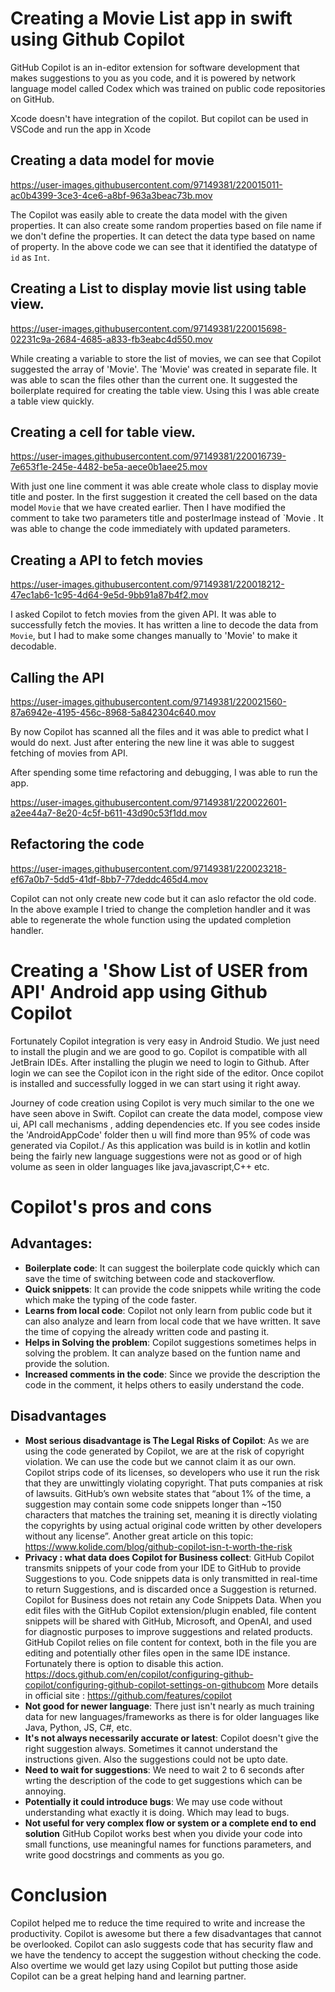 # Creating a Movie List app in swift using Github Copilot

GitHub Copilot is an in-editor extension for software development that makes suggestions to you as you code, and it is powered by network language model called Codex which was trained on public code repositories on GitHub.

Xcode doesn't have integration of the copilot. But copilot can be used in VSCode and run the app in Xcode

## Creating a data model for movie



https://user-images.githubusercontent.com/97149381/220015011-ac0b4399-3ce3-4ce6-a8bf-963a3beac73b.mov

The Copilot was easily able to create the data model with the given properties. It can also create some random properties based on file name if we don't define the properties.
It can detect the data type based on name of property. In the above code we can see that it identified the datatype of `id` as `Int`.

## Creating a List to display movie list using table view.


https://user-images.githubusercontent.com/97149381/220015698-02231c9a-2684-4685-a833-fb3eabc4d550.mov

While creating a variable to store the list of movies, we can see that Copilot suggested the array of 'Movie'. The 'Movie' was created in separate file. It was able to scan the files other than the current one.
It suggested the boilerplate required for creating the table view. Using this I was able create a table view quickly.

## Creating a cell for table view.


https://user-images.githubusercontent.com/97149381/220016739-7e653f1e-245e-4482-be5a-aece0b1aee25.mov

With just one line comment it was able create whole class to display movie title and poster.
In the first suggestion it created the cell based on the data model `Movie` that we have created earlier. Then I have modified the comment to take two parameters title and posterImage instead of `Movie . It was able to change the code immediately with updated parameters.

## Creating a API to fetch movies


https://user-images.githubusercontent.com/97149381/220018212-47ec1ab6-1c95-4d64-9e5d-9bb91a87b4f2.mov

I asked Copilot to fetch movies from the given API. It was able to successfully fetch the movies. It has written a line to decode the data from `Movie`, but I had to make some changes manually to 'Movie' to make it decodable.

## Calling the API

https://user-images.githubusercontent.com/97149381/220021560-87a6942e-4195-456c-8968-5a842304c640.mov



By now Copilot has scanned all the files and it was able to predict what I would do next. Just after entering the new line it was able to suggest fetching of movies from API.


After spending some time refactoring and debugging, I was able to run the app.

https://user-images.githubusercontent.com/97149381/220022601-a2ee44a7-8e20-4c5f-b611-43d90c53f1dd.mov


## Refactoring the code


https://user-images.githubusercontent.com/97149381/220023218-ef67a0b7-5dd5-41df-8bb7-77deddc465d4.mov

Copilot can not only create new code but it can aslo refactor the old code. In the above example I tried to change the completion handler and it was able to regenerate the whole function using the updated completion handler.

# Creating a 'Show List of USER from API' Android app using Github Copilot
Fortunately Copilot integration is very easy in Android Studio. We just need to install the plugin and we are good to go. Copilot is compatible with all JetBrain IDEs.
After installing the plugin we need to login to Github. After login we can see the Copilot icon in the right side of the editor.
Once copilot is installed and successfully logged in we can start using it right away.

Journey of code creation using Copilot is very much similar to the one we have seen above in Swift. Copilot can create the data model, compose view ui, API call mechanisms , adding dependencies etc.
If you see codes inside the 'AndroidAppCode' folder then u will find more than 95% of code was generated via Copilot./
As this application was build is in kotlin and kotlin being the fairly new language suggestions were not as good or of high volume as seen in older languages like java,javascript,C++ etc.

# Copilot's pros and cons 
## Advantages:
- **Boilerplate code**:
  It can suggest the boilerplate code quickly which can save the time of switching between code and stackoverflow.
- **Quick snippets**:
  It can provide the code snippets while writing the code which make the typing of the code faster.
- **Learns from local code**:
  Copilot not only learn from public code but it can also analyze and learn from local code that we have written. It save the time of copying the already written code and pasting it.
- **Helps in Solving the problem**:
  Copilot suggestions sometimes helps in solving the problem. It can analyze based on the funtion name and provide the solution.
- **Increased comments in the code**:
  Since we provide the description the code in the comment, it helps others to easily understand the code.

## Disadvantages
- **Most serious disadvantage is The Legal Risks of Copilot**:
  As we are using the code generated by Copilot, we are at the risk of copyright violation. We can use the code but we cannot claim it as our own. Copilot strips code of its licenses, so developers who use it run the risk that they are unwittingly violating copyright. That puts companies at risk of lawsuits. GitHub’s own website states that “about 1% of the time, a suggestion may contain some code snippets longer than ~150 characters that matches the training set, meaning it is directly violating the copyrights by using actual original code written by other developers without any license”. Another great article on this topic: https://www.kolide.com/blog/github-copilot-isn-t-worth-the-risk
- **Privacy : what data does Copilot for Business collect**:
  GitHub Copilot transmits snippets of your code from your IDE to GitHub to provide Suggestions to you. Code snippets data is only transmitted in real-time to return Suggestions, and is discarded once a Suggestion is returned. Copilot for Business does not retain any Code Snippets Data. When you edit files with the GitHub Copilot extension/plugin enabled, file content snippets will be shared with GitHub, Microsoft, and OpenAI, and used for diagnostic purposes to improve suggestions and related products. GitHub Copilot relies on file content for context, both in the file you are editing and potentially other files open in the same IDE instance. Fortunately there is option to disable this action. https://docs.github.com/en/copilot/configuring-github-copilot/configuring-github-copilot-settings-on-githubcom
  More details in official site : https://github.com/features/copilot  
- **Not good for newer language**:
  There just isn't nearly as much training data for new languages/frameworks as there is for older languages like Java, Python, JS, C#, etc.
- **It's not always necessarily accurate or latest**:
  Copilot doesn't give the right suggestion always. Sometimes it cannot understand the instructions given. Also the suggestions could not be upto date.
- **Need to wait for suggestions**:
  We need to wait 2 to 6 seconds after wrting the description of the code to get suggestions which can be annoying.
- **Potentially it could introduce bugs**:
   We may use code without understanding what exactly it is doing. Which may lead to bugs.
- **Not useful for very complex flow or system or a complete end to end solution**
  GitHub Copilot works best when you divide your code into small functions, use meaningful names for functions parameters, and write good docstrings and comments as you go.

# Conclusion
Copilot helped me to reduce the time required to write and increase the productivity. Copilot is awesome but there a few disadvantages that cannot be overlooked. Copilot can aslo suggests code that has security flaw and we have the tendency to accept the suggestion without checking the code. Also overtime we would get lazy using Copilot but putting those aside Copilot can be a great helping hand and learning partner.

